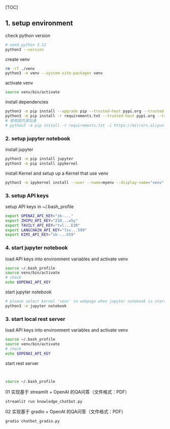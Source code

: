 [TOC]

## 1. setup environment

check python version

~~~bash
# need python 3.12
python3 --version
~~~ 

create venv

~~~bash
rm -rf ./venv
python3 -m venv --system-site-packages venv
~~~

activate venv

~~~bash
source venv/bin/activate
~~~

install dependencies

~~~bash
python3 -m pip install --upgrade pip --trusted-host pypi.org --trusted-host pypi.python.org --trusted-host files.pythonhosted.org
python3 -m pip install -r requirements.txt --trusted-host pypi.org --trusted-host pypi.python.org --trusted-host files.pythonhosted.org
# 使用国内源加速
# python3 -m pip install -r requirements.txt -i https://mirrors.aliyun.com/pypi/simple
~~~

### 2. setup jupyter notebook

install jupyter

~~~bash
python3 -m pip install jupyter
python3 -m pip install ipykernel
~~~

install Kernel and setup up a Kernel that use venv

~~~bash
python3 -m ipykernel install --user --name=myenv --display-name="venv"
~~~

### 3. setup API keys

setup API keys in ~/.bash_profile

~~~bash
export OPENAI_API_KEY="sk-..." 
export ZHIPU_API_KEY="210...w5y" 
export TAVILY_API_KEY="tvl...E1R"
export LANGCHAIN_API_KEY="lsv...599"
export KIMI_API_KEY="sk-...h59"
~~~

### 4. start jupyter notebook

load API keys into environment variables and activate venv

~~~bash
source ~/.bash_profile
source venv/bin/activate
# check
echo $OPENAI_API_KEY
~~~

start jupyter notebook

~~~bash
# please select kernel 'venv' in webpage when jupyter notebook is started\npress any key to continue: 
python3 -m jupyter notebook
~~~

### 3. start local rest server

load API keys into environment variables and activate venv

~~~bash
source ~/.bash_profile
source venv/bin/activate
# check
echo $OPENAI_API_KEY
~~~

start rest server

~~~
~~~




~~~bash

source ~/.bash_profile
~~~



01 实现基于 streamlit + OpenAI 的QA问答（文件格式：PDF）

```shell
streamlit run knowledge_chatbot.py
```

02 实现基于 gradio + OpenAI 的QA问答（文件格式：PDF）

```shell
gradio chatbot_gradio.py
```

